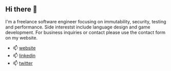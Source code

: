 ## Hi there 👋

I'm a freelance software engineer focusing on immutability, security, testing and performance. Side interestst include language design and game development. For business inquiries or contact please use the contact form on my website.
- 📫 [website](https://bvkatwijk.nl/)
- 📫 [linkedin](https://www.linkedin.com/in/bvankatwijk/)
- 📫 [twitter](https://twitter.com/boris_katwijk)
